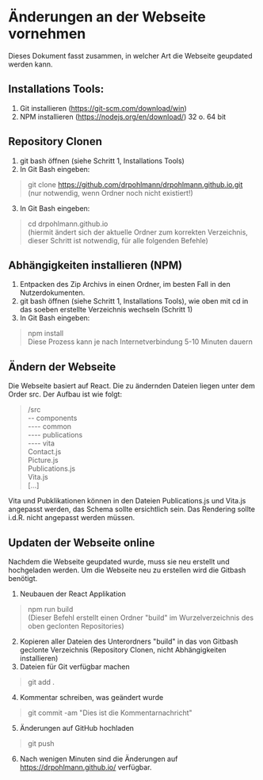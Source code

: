 
# Änderungen an der Webseite vornehmen
Dieses Dokument fasst zusammen, in welcher Art die Webseite geupdated werden kann.

## Installations Tools:
1. Git installieren (https://git-scm.com/download/win)
2. NPM installieren (https://nodejs.org/en/download/) 32 o. 64 bit

## Repository Clonen
1. git bash öffnen (siehe Schritt 1, Installations Tools)
2. In Git Bash eingeben: 
>git clone https://github.com/drpohlmann/drpohlmann.github.io.git  
(nur notwendig, wenn Ordner noch nicht existiert!)
3. In Git Bash eingeben:
> cd drpohlmann.github.io  
(hiermit ändert sich der aktuelle Ordner zum korrekten Verzeichnis, dieser Schritt ist notwendig, für alle folgenden Befehle)

## Abhängigkeiten installieren (NPM)
1. Entpacken des Zip Archivs in einen Ordner, im besten Fall in den Nutzerdokumenten.
2. git bash öffnen (siehe Schritt 1, Installations Tools), wie oben mit cd in das soeben erstellte Verzeichnis wechseln (Schritt 1)
3. In Git Bash eingeben:
> npm install  
Diese Prozess kann je nach Internetverbindung 5-10 Minuten dauern

## Ändern der Webseite
Die Webseite basiert auf React. Die zu ändernden Dateien liegen unter dem Order src. Der Aufbau ist wie folgt:
> /src  
> -- components  
> ---- common  
> ---- publications  
> ---- vita  
> Contact.js  
> Picture.js  
> Publications.js  
> Vita.js  
> [...]  

Vita und Pubklikationen können in den Dateien Publications.js und Vita.js angepasst werden, das Schema sollte ersichtlich sein. Das Rendering sollte i.d.R. nicht angepasst werden müssen.

## Updaten der Webseite online
Nachdem die Webseite geupdated wurde, muss sie neu erstellt und hochgeladen werden. Um die Webseite neu zu erstellen wird die Gitbash benötigt.
1. Neubauen der React Applikation
> npm run build  
> (Dieser Befehl erstellt einen Ordner "build" im Wurzelverzeichnis des oben geclonten Repositories)
2. Kopieren aller Dateien des Unterordners "build" in das von Gitbash geclonte Verzeichnis (Repository Clonen, nicht Abhängigkeiten installieren)
3. Dateien für Git verfügbar machen
> git add .  
4. Kommentar schreiben, was geändert wurde
> git commit -am "Dies ist die Kommentarnachricht"
5. Änderungen auf GitHub hochladen
> git push
6. Nach wenigen Minuten sind die Änderungen auf https://drpohlmann.github.io/ verfügbar.
